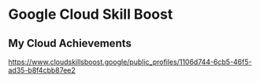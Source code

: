 # Google Cloud Skill Boost
## My Cloud Achievements

https://www.cloudskillsboost.google/public_profiles/1106d744-6cb5-46f5-ad35-b8f4cbb87ee2
